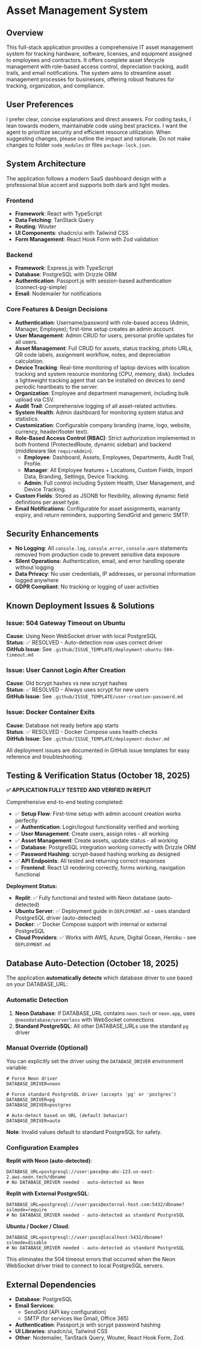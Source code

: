 # Asset Management System

## Overview
This full-stack application provides a comprehensive IT asset management system for tracking hardware, software, licenses, and equipment assigned to employees and contractors. It offers complete asset lifecycle management with role-based access control, depreciation tracking, audit trails, and email notifications. The system aims to streamline asset management processes for businesses, offering robust features for tracking, organization, and compliance.

## User Preferences
I prefer clear, concise explanations and direct answers. For coding tasks, I lean towards modern, maintainable code using best practices. I want the agent to prioritize security and efficient resource utilization. When suggesting changes, please outline the impact and rationale. Do not make changes to folder `node_modules` or files `package-lock.json`.

## System Architecture
The application follows a modern SaaS dashboard design with a professional blue accent and supports both dark and light modes.

### Frontend
- **Framework**: React with TypeScript
- **Data Fetching**: TanStack Query
- **Routing**: Wouter
- **UI Components**: shadcn/ui with Tailwind CSS
- **Form Management**: React Hook Form with Zod validation

### Backend
- **Framework**: Express.js with TypeScript
- **Database**: PostgreSQL with Drizzle ORM
- **Authentication**: Passport.js with session-based authentication (connect-pg-simple)
- **Email**: Nodemailer for notifications

### Core Features & Design Decisions
- **Authentication**: Username/password with role-based access (Admin, Manager, Employee); first-time setup creates an admin account.
- **User Management**: Admin CRUD for users, personal profile updates for all users.
- **Asset Management**: Full CRUD for assets, status tracking, photo URLs, QR code labels, assignment workflow, notes, and depreciation calculation.
- **Device Tracking**: Real-time monitoring of laptop devices with location tracking and system resource monitoring (CPU, memory, disk). Includes a lightweight tracking agent that can be installed on devices to send periodic heartbeats to the server.
- **Organization**: Employee and department management, including bulk upload via CSV.
- **Audit Trail**: Comprehensive logging of all asset-related activities.
- **System Health**: Admin dashboard for monitoring system status and statistics.
- **Customization**: Configurable company branding (name, logo, website, currency, header/footer text).
- **Role-Based Access Control (RBAC)**: Strict authorization implemented in both frontend (ProtectedRoute, dynamic sidebar) and backend (middleware like `requireAdmin`).
    - **Employee**: Dashboard, Assets, Employees, Departments, Audit Trail, Profile.
    - **Manager**: All Employee features + Locations, Custom Fields, Import Data, Branding, Settings, Device Tracking.
    - **Admin**: Full control including System Health, User Management, and Device Tracking.
- **Custom Fields**: Stored as JSONB for flexibility, allowing dynamic field definitions per asset type.
- **Email Notifications**: Configurable for asset assignments, warranty expiry, and return reminders, supporting SendGrid and generic SMTP.

## Security Enhancements
- **No Logging**: All `console.log`, `console.error`, `console.warn` statements removed from production code to prevent sensitive data exposure
- **Silent Operations**: Authentication, email, and error handling operate without logging
- **Data Privacy**: No user credentials, IP addresses, or personal information logged anywhere
- **GDPR Compliant**: No tracking or logging of user activities

## Known Deployment Issues & Solutions

### Issue: 504 Gateway Timeout on Ubuntu
**Cause**: Using Neon WebSocket driver with local PostgreSQL  
**Status**: ✅ RESOLVED - Auto-detection now uses correct driver  
**GitHub Issue**: See `.github/ISSUE_TEMPLATE/deployment-ubuntu-504-timeout.md`

### Issue: User Cannot Login After Creation
**Cause**: Old bcrypt hashes vs new scrypt hashes  
**Status**: ✅ RESOLVED - Always uses scrypt for new users  
**GitHub Issue**: See `.github/ISSUE_TEMPLATE/user-creation-password.md`

### Issue: Docker Container Exits
**Cause**: Database not ready before app starts  
**Status**: ✅ RESOLVED - Docker Compose uses health checks  
**GitHub Issue**: See `.github/ISSUE_TEMPLATE/deployment-docker.md`

All deployment issues are documented in GitHub issue templates for easy reference and troubleshooting.

## Testing & Verification Status (October 18, 2025)

**✅ APPLICATION FULLY TESTED AND VERIFIED IN REPLIT**

Comprehensive end-to-end testing completed:
- ✅ **Setup Flow**: First-time setup with admin account creation works perfectly
- ✅ **Authentication**: Login/logout functionality verified and working
- ✅ **User Management**: Create users, assign roles - all working
- ✅ **Asset Management**: Create assets, update status - all working
- ✅ **Database**: PostgreSQL integration working correctly with Drizzle ORM
- ✅ **Password Hashing**: scrypt-based hashing working as designed
- ✅ **API Endpoints**: All tested and returning correct responses
- ✅ **Frontend**: React UI rendering correctly, forms working, navigation functional

**Deployment Status:**
- **Replit**: ✅ Fully functional and tested with Neon database (auto-detected)
- **Ubuntu Server**: ✅ Deployment guide in `DEPLOYMENT.md` - uses standard PostgreSQL driver (auto-detected)
- **Docker**: ✅ Docker Compose support with internal or external PostgreSQL
- **Cloud Providers**: ✅ Works with AWS, Azure, Digital Ocean, Heroku - see `DEPLOYMENT.md`

## Database Auto-Detection (October 18, 2025)

The application **automatically detects** which database driver to use based on your DATABASE_URL:

### Automatic Detection
1. **Neon Database**: If DATABASE_URL contains `neon.tech` or `neon.app`, uses `@neondatabase/serverless` with WebSocket connections
2. **Standard PostgreSQL**: All other DATABASE_URLs use the standard `pg` driver

### Manual Override (Optional)
You can explicitly set the driver using the `DATABASE_DRIVER` environment variable:

```env
# Force Neon driver
DATABASE_DRIVER=neon

# Force standard PostgreSQL driver (accepts 'pg' or 'postgres')
DATABASE_DRIVER=pg
DATABASE_DRIVER=postgres

# Auto-detect based on URL (default behavior)
DATABASE_DRIVER=auto
```

**Note**: Invalid values default to standard PostgreSQL for safety.

### Configuration Examples

**Replit with Neon (auto-detected)**:
```env
DATABASE_URL=postgresql://user:pass@ep-abc-123.us-east-2.aws.neon.tech/dbname
# No DATABASE_DRIVER needed - auto-detected as Neon
```

**Replit with External PostgreSQL**:
```env
DATABASE_URL=postgresql://user:pass@external-host.com:5432/dbname?sslmode=require
# No DATABASE_DRIVER needed - auto-detected as standard PostgreSQL
```

**Ubuntu / Docker / Cloud**:
```env
DATABASE_URL=postgresql://user:pass@localhost:5432/dbname?sslmode=disable
# No DATABASE_DRIVER needed - auto-detected as standard PostgreSQL
```

This eliminates the 504 timeout errors that occurred when the Neon WebSocket driver tried to connect to local PostgreSQL servers.

## External Dependencies
- **Database**: PostgreSQL
- **Email Services**:
    - SendGrid (API key configuration)
    - SMTP (for services like Gmail, Office 365)
- **Authentication**: Passport.js with scrypt password hashing
- **UI Libraries**: shadcn/ui, Tailwind CSS
- **Other**: Nodemailer, TanStack Query, Wouter, React Hook Form, Zod.